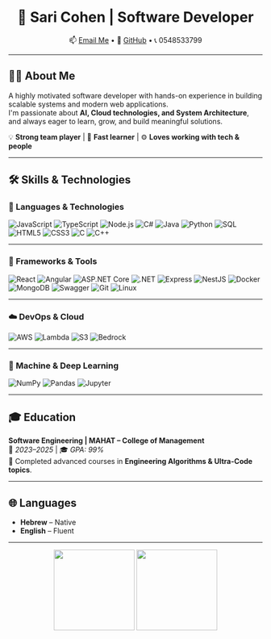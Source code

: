 <div align="center">

# 👋 Sari Cohen | Software Developer  

📫 [Email Me](mailto:s0548533799@gmail.com) • 🔗 [GitHub](https://github.com/sc3887) • 📞 0548533799  

</div>

---

## 👩‍💻 About Me
A highly motivated software developer with hands-on experience in building scalable systems and modern web applications.  
I'm passionate about **AI, Cloud technologies, and System Architecture**, and always eager to learn, grow, and build meaningful solutions.

💡 **Strong team player** | 🧠 **Fast learner** | ⚙️ **Loves working with tech & people**

---

## 🛠 Skills & Technologies

### 🚀 Languages & Technologies
![JavaScript](https://img.shields.io/badge/JavaScript-F7DF1E?style=for-the-badge&logo=javascript&logoColor=000)
![TypeScript](https://img.shields.io/badge/TypeScript-3178C6?style=for-the-badge&logo=typescript&logoColor=fff)
![Node.js](https://img.shields.io/badge/Node.js-339933?style=for-the-badge&logo=node.js&logoColor=fff)
![C#](https://img.shields.io/badge/C%23-239120?style=for-the-badge&logo=csharp&logoColor=fff)
![Java](https://img.shields.io/badge/Java-007396?style=for-the-badge&logo=java&logoColor=fff)
![Python](https://img.shields.io/badge/Python-3776AB?style=for-the-badge&logo=python&logoColor=fff)
![SQL](https://img.shields.io/badge/SQL-025E8C?style=for-the-badge&logo=sqlite&logoColor=fff)
![HTML5](https://img.shields.io/badge/HTML5-E34F26?style=for-the-badge&logo=html5&logoColor=fff)
![CSS3](https://img.shields.io/badge/CSS3-1572B6?style=for-the-badge&logo=css3&logoColor=fff)
![C](https://img.shields.io/badge/C-00599C?style=for-the-badge&logo=c&logoColor=fff)
![C++](https://img.shields.io/badge/C++-00599C?style=for-the-badge&logo=cplusplus&logoColor=fff)

---

### 🧰 Frameworks & Tools
![React](https://img.shields.io/badge/React-61DAFB?style=for-the-badge&logo=react&logoColor=000)
![Angular](https://img.shields.io/badge/Angular-DD0031?style=for-the-badge&logo=angular&logoColor=fff)
![ASP.NET Core](https://img.shields.io/badge/ASP.NET%20Core-512BD4?style=for-the-badge&logo=dotnet&logoColor=fff)
![.NET](https://img.shields.io/badge/.NET-512BD4?style=for-the-badge&logo=dotnet&logoColor=fff)
![Express](https://img.shields.io/badge/Express-000000?style=for-the-badge&logo=express&logoColor=fff)
![NestJS](https://img.shields.io/badge/NestJS-E0234E?style=for-the-badge&logo=nestjs&logoColor=fff)
![Docker](https://img.shields.io/badge/Docker-2496ED?style=for-the-badge&logo=docker&logoColor=fff)
![MongoDB](https://img.shields.io/badge/MongoDB-47A248?style=for-the-badge&logo=mongodb&logoColor=fff)
![Swagger](https://img.shields.io/badge/Swagger-85EA2D?style=for-the-badge&logo=swagger&logoColor=000)
![Git](https://img.shields.io/badge/Git-F05032?style=for-the-badge&logo=git&logoColor=fff)
![Linux](https://img.shields.io/badge/Linux-FCC624?style=for-the-badge&logo=linux&logoColor=000)

---

### ☁️ DevOps & Cloud
![AWS](https://img.shields.io/badge/AWS-232F3E?style=for-the-badge&logo=amazon-aws&logoColor=fff)
![Lambda](https://img.shields.io/badge/AWS%20Lambda-FF9900?style=for-the-badge&logo=awslambda&logoColor=fff)
![S3](https://img.shields.io/badge/AWS%20S3-569A31?style=for-the-badge&logo=amazons3&logoColor=fff)
![Bedrock](https://img.shields.io/badge/AWS%20Bedrock-FF4F00?style=for-the-badge&logo=amazon&logoColor=fff)

---

### 🤖 Machine & Deep Learning
![NumPy](https://img.shields.io/badge/NumPy-013243?style=for-the-badge&logo=numpy&logoColor=fff)
![Pandas](https://img.shields.io/badge/Pandas-150458?style=for-the-badge&logo=pandas&logoColor=fff)
![Jupyter](https://img.shields.io/badge/Jupyter-F37626?style=for-the-badge&logo=jupyter&logoColor=fff)

---

## 🎓 Education
**Software Engineering | MAHAT – College of Management**  
📅 *2023–2025* | 🎓 *GPA: 99%*  
🎯 Completed advanced courses in **Engineering Algorithms & Ultra-Code topics**.

---

## 🌐 Languages
- **Hebrew** – Native  
- **English** – Fluent  

---

<p align="center">
  <img height="160" src="https://github-readme-stats.vercel.app/api?username=sc3887&show_icons=true&theme=transparent" />
  <img height="160" src="https://streak-stats.demolab.com?user=sc3887&theme=transparent" />
</p>
